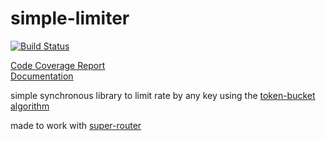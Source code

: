 # simple-limiter
[![Build Status](https://travis-ci.org/endlist/simple-limiter.svg)](https://travis-ci.org/endlist/simple-limiter)

[Code Coverage Report](http://endlist.github.io/simple-limiter/coverage/lcov-report/)  
[Documentation](http://endlist.github.io/simple-limiter/doc/)

simple synchronous library to limit rate by any key using the [token-bucket algorithm](https://en.wikipedia.org/wiki/Token_bucket)

made to work with [super-router](http://github.com/autoric/super-router)

